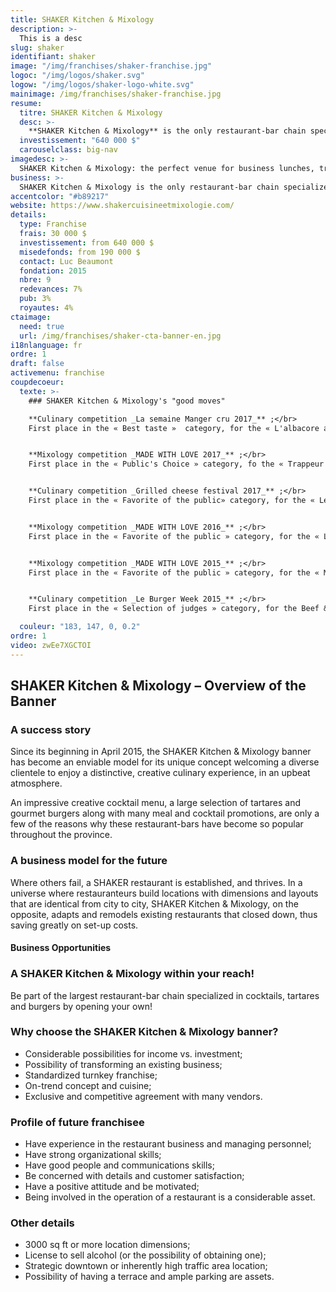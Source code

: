 ```yaml
---
title: SHAKER Kitchen & Mixology
description: >-
  This is a desc
slug: shaker
identifiant: shaker
image: "/img/franchises/shaker-franchise.jpg"
logoc: "/img/logos/shaker.svg"
logow: "/img/logos/shaker-logo-white.svg"
mainimage: /img/franchises/shaker-franchise.jpg
resume:
  titre: SHAKER Kitchen & Mixology
  desc: >-
    **SHAKER Kitchen & Mixology** is the only restaurant-bar chain specialized in cocktails, tartares and gourmet burgers. Its chic industrial décor welcomes customers of all ages, from lunch to late nights, to "Live the SHAKER experience", and enjoy great weekly promotions. 
  investissement: "640 000 $"
  carouselclass: big-nav
imagedesc: >-
  SHAKER Kitchen & Mixology: the perfect venue for business lunches, trendy dinners or a night out.  
business: >-
  SHAKER Kitchen & Mixology is the only restaurant-bar chain specialized in cocktails, tartares and gourmet burgers. Its chic industrial décor welcomes customers of all ages, from lunch to late nights, to "Live the SHAKER experience", and enjoy great weekly promotions.
accentcolor: "#b89217"
website: https://www.shakercuisineetmixologie.com/
details:
  type: Franchise
  frais: 30 000 $
  investissement: from 640 000 $ 
  misedefonds: from 190 000 $
  contact: Luc Beaumont
  fondation: 2015
  nbre: 9
  redevances: 7%
  pub: 3%
  royautes: 4%
ctaimage: 
  need: true
  url: /img/franchises/shaker-cta-banner-en.jpg
i18nlanguage: fr
ordre: 1
draft: false
activemenu: franchise
coupdecoeur: 
  texte: >-
    ### SHAKER Kitchen & Mixology's "good moves"

    **Culinary competition _La semaine Manger cru 2017_** ;</br>
    First place in the « Best taste »  category, for the « L'albacore asiatique »  tartare


    **Mixology competition _MADE WITH LOVE 2017_** ;</br>
    First place in the « Public's Choice » category, fo the « Trappeur » cocktail


    **Culinary competition _Grilled cheese festival 2017_** ;</br>
    First place in the « Favorite of the public» category, for the « Le P'TIT BAVEUX »  grilled cheese


    **Mixology competition _MADE WITH LOVE 2016_** ;</br>
    First place in the « Favorite of the public » category, for the « LE SHAMAN » cocktail


    **Mixology competition _MADE WITH LOVE 2015_** ;</br>
    First place in the « Favorite of the public » category, for the « MADE WITH LOVE » cocktail


    **Culinary competition _Le Burger Week 2015_** ;</br>
    First place in the « Selection of judges » category, for the Beef & Duck burger

  couleur: "183, 147, 0, 0.2"
ordre: 1
video: zwEe7XGCTOI
---
```

## SHAKER Kitchen & Mixology – Overview of the Banner 

### A success story 

Since its beginning in April 2015, the SHAKER Kitchen & Mixology banner has become an enviable model for its unique concept welcoming a diverse clientele to enjoy a distinctive, creative culinary experience, in an upbeat atmosphere.

An impressive creative cocktail menu, a large selection of tartares and gourmet burgers along with many meal and cocktail promotions, are only a few of the reasons why these restaurant-bars have become so popular throughout the province.

### A business model for the future

Where others fail, a SHAKER restaurant is established, and thrives. In a universe where restauranteurs build locations with dimensions and layouts that are identical from city to city, SHAKER Kitchen & Mixology, on the opposite, adapts and remodels existing restaurants that closed down, thus saving greatly on set-up costs.

#### Business Opportunities

### A SHAKER Kitchen & Mixology within your reach!

Be part of the largest restaurant-bar chain specialized in cocktails, tartares and burgers by opening your own!

### Why choose the SHAKER Kitchen & Mixology banner?

- Considerable possibilities for income vs. investment;
- Possibility of transforming an existing business;
- Standardized turnkey franchise; 
- On-trend concept and cuisine;
- Exclusive and competitive agreement with many vendors.

### Profile of future franchisee 

- Have experience in the restaurant business and managing personnel; 
- Have strong organizational skills;
- Have good people and communications skills;
- Be concerned with details and customer satisfaction;
- Have a positive attitude and be motivated;
- Being involved in the operation of a restaurant is a considerable asset. 

### Other details

- 3000 sq ft or more location dimensions;
- License to sell alcohol (or the possibility of obtaining one);
- Strategic downtown or inherently high traffic area location;
- Possibility of having a terrace and ample parking are assets.
